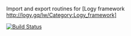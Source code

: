 Import and export routines for [Logy framework http://logy.gq/lw/Category:Logy_framework]

[![Build Status](https://travis-ci.org/it4history/Logy.Exchange.svg?branch=master)](https://travis-ci.org/it4history/Logy.Exchange)
